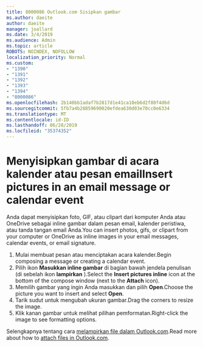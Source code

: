 ```yaml
---
title: 8000086 Outlook.com Sisipkan gambar
ms.author: daeite
author: daeite
manager: joallard
ms.date: 3/4/2019
ms.audience: Admin
ms.topic: article
ROBOTS: NOINDEX, NOFOLLOW
localization_priority: Normal
ms.custom:
- "1390"
- "1391"
- "1392"
- "1393"
- "1394"
- "8000086"
ms.openlocfilehash: 2b140bb1adaf7b2817d1e41ca10eb6d2f80f4d6d
ms.sourcegitcommit: 5fb7a4b28859690020efdea630d03e70cc0e6334
ms.translationtype: MT
ms.contentlocale: id-ID
ms.lasthandoff: 06/28/2019
ms.locfileid: "35374352"
---
```

# <a name="insert-pictures-in-an-email-message-or-calendar-event"></a><span data-ttu-id="d23e9-102">Menyisipkan gambar di acara kalender atau pesan email</span><span class="sxs-lookup"><span data-stu-id="d23e9-102">Insert pictures in an email message or calendar event</span></span>

<span data-ttu-id="d23e9-103">Anda dapat menyisipkan foto, GIF, atau clipart dari komputer Anda atau OneDrive sebagai inline gambar dalam pesan email, kalender peristiwa, atau tanda tangan email Anda.</span><span class="sxs-lookup"><span data-stu-id="d23e9-103">You can insert photos, gifs, or clipart from your computer or OneDrive as inline images in your email messages, calendar events, or email signature.</span></span>

1. <span data-ttu-id="d23e9-104">Mulai membuat pesan atau menciptakan acara kalender.</span><span class="sxs-lookup"><span data-stu-id="d23e9-104">Begin composing a message or creating a calendar event.</span></span>
2. <span data-ttu-id="d23e9-105">Pilih ikon **Masukkan inline gambar** di bagian bawah jendela penulisan (di sebelah ikon **lampirkan** ).</span><span class="sxs-lookup"><span data-stu-id="d23e9-105">Select the **Insert pictures inline** icon at the bottom of the compose window (next to the **Attach** icon).</span></span>
3. <span data-ttu-id="d23e9-106">Memilih gambar yang ingin Anda masukkan dan pilih **Open**.</span><span class="sxs-lookup"><span data-stu-id="d23e9-106">Choose the picture you want to insert and select **Open**.</span></span>
4. <span data-ttu-id="d23e9-107">Tarik sudut untuk mengubah ukuran gambar.</span><span class="sxs-lookup"><span data-stu-id="d23e9-107">Drag the corners to resize the image.</span></span>
5. <span data-ttu-id="d23e9-108">Klik kanan gambar untuk melihat pilihan pemformatan.</span><span class="sxs-lookup"><span data-stu-id="d23e9-108">Right-click the image to see formatting options.</span></span>

<span data-ttu-id="d23e9-109">Selengkapnya tentang cara [melampirkan file dalam Outlook.com](https://support.office.com/article/8d7c1ea7-4e5f-44ce-bb6e-c5fcc92ba9ab).</span><span class="sxs-lookup"><span data-stu-id="d23e9-109">Read more about how to [attach files in Outlook.com](https://support.office.com/article/8d7c1ea7-4e5f-44ce-bb6e-c5fcc92ba9ab).</span></span>